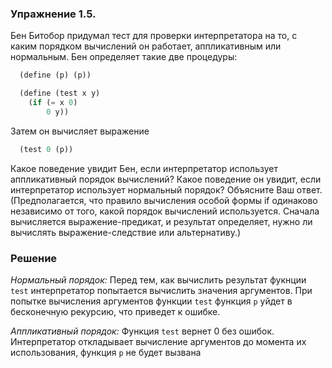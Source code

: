 ### Упражнение 1.5.
Бен Битобор придумал тест для проверки интерпретатора на то, с каким порядком вычислений он работает, аппликативным или нормальным. Бен определяет такие две процедуры:

```scheme
  (define (p) (p))

  (define (test x y)
    (if (= x 0)
        0 y))
```

Затем он вычисляет выражение

```scheme
  (test 0 (p))
```

Какое поведение увидит Бен, если интерпретатор использует аппликативный порядок вычислений? Какое поведение он увидит, если интерпретатор использует нормальный порядок? Объясните Ваш ответ. (Предполагается, что правило вычисления особой формы if одинаково независимо от того, какой порядок вычислений используется. Сначала вычисляется выражение-предикат, и результат определяет, нужно ли вычислять выражение-следствие или альтернативу.)

### Решение

*Нормальный порядок:*
Перед тем, как вычислить результат фукнции `test` интерпретатор попытается вычислить значения аргументов.
При попытке вычисления аргументов функции `test` функция `p` уйдет в бесконечную рекурсию, что приведет к ошибке.

*Аппликативный порядок:*
Функция `test` вернет 0 без ошибок. 
Интерпретатор откладывает вычисление аргументов до момента их использования, функция `p` не будет вызвана

